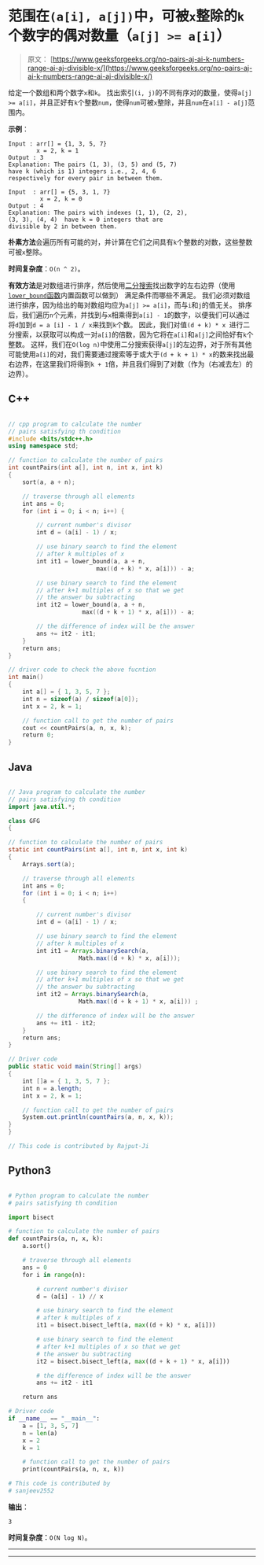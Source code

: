 # 范围在`(a[i], a[j])`中，可被`x`整除的`k`个数字的偶对数量（`a[j] >= a[i]`）

> 原文： [https://www.geeksforgeeks.org/no-pairs-aj-ai-k-numbers-range-ai-aj-divisible-x/](https://www.geeksforgeeks.org/no-pairs-aj-ai-k-numbers-range-ai-aj-divisible-x/)

给定一个数组和两个数字`x`和`k`。 找出索引`(i, j)`的不同有序对的数量，使得`a[j] >= a[i]`，并且正好有`k`个整数`num`，使得`num`可被`x`整除，并且`num`在`a[i] - a[j]`范围内。

**示例**：

```
Input : arr[] = {1, 3, 5, 7}
        x = 2, k = 1
Output : 3 
Explanation: The pairs (1, 3), (3, 5) and (5, 7) 
have k (which is 1) integers i.e., 2, 4, 6 
respectively for every pair in between them.

Input  : arr[] = {5, 3, 1, 7} 
         x = 2, k = 0 
Output : 4 
Explanation: The pairs with indexes (1, 1), (2, 2),
(3, 3), (4, 4)  have k = 0 integers that are 
divisible by 2 in between them.

```



**朴素方法**会遍历所有可能的对，并计算在它们之间具有`k`个整数的对数，这些整数可被`x`整除。

**时间复杂度**：`O(n ^ 2)`。

**有效方法**是对数组进行排序，然后使用[二分搜索](https://www.geeksforgeeks.org/binary-search/)找出数字的左右边界（使用[`lower_bound`函数](https://www.geeksforgeeks.org/upper_bound-and-lower_bound-for-vector-in-cpp-stl/)内置函数可以做到） 满足条件而哪些不满足。 我们必须对数组进行排序，因为给出的每对数组均应为`a[j] >= a[i]`，而与`i`和`j`的值无关。 排序后，我们遍历`n`个元素，并找到与`x`相乘得到`a[i] - 1`的数字，以便我们可以通过将`d`加到`d = a [i] - 1 / x`来找到`k`个数。 因此，我们对值`(d + k) * x `进行二分搜索，以获取可以构成一对`a[i]`的倍数，因为它将在`a[i]`和`a[j]`之间恰好有`k`个整数。 这样，我们在`O(log n)`中使用二分搜索获得`a[j]`的左边界，对于所有其他可能使用`a[i]`的对，我们需要通过搜索等于或大于`(d + k + 1) * x`的数来找出最右边界，在这里我们将得到`k + 1`倍，并且我们得到了对数（作为（右减去左）的边界）。

## C++ 

```cpp

// cpp program to calculate the number 
// pairs satisfying th condition 
#include <bits/stdc++.h> 
using namespace std; 

// function to calculate the number of pairs 
int countPairs(int a[], int n, int x, int k) 
{ 
    sort(a, a + n);     

    // traverse through all elements 
    int ans = 0; 
    for (int i = 0; i < n; i++) { 

        // current number's divisor 
        int d = (a[i] - 1) / x; 

        // use binary search to find the element  
        // after k multiples of x 
        int it1 = lower_bound(a, a + n,  
                         max((d + k) * x, a[i])) - a; 

        // use binary search to find the element 
        // after k+1 multiples of x so that we get  
        // the answer bu subtracting 
        int it2 = lower_bound(a, a + n, 
                     max((d + k + 1) * x, a[i])) - a; 

        // the difference of index will be the answer 
        ans += it2 - it1; 
    } 
    return ans; 
} 

// driver code to check the above fucntion 
int main() 
{ 
    int a[] = { 1, 3, 5, 7 }; 
    int n = sizeof(a) / sizeof(a[0]); 
    int x = 2, k = 1; 

    // function call to get the number of pairs 
    cout << countPairs(a, n, x, k); 
    return 0; 
} 

```

## Java

```java

// Java program to calculate the number 
// pairs satisfying th condition 
import java.util.*;  

class GFG 
{ 

// function to calculate the number of pairs 
static int countPairs(int a[], int n, int x, int k) 
{ 
    Arrays.sort(a);  

    // traverse through all elements 
    int ans = 0; 
    for (int i = 0; i < n; i++)  
    { 

        // current number's divisor 
        int d = (a[i] - 1) / x; 

        // use binary search to find the element  
        // after k multiples of x 
        int it1 = Arrays.binarySearch(a,  
                    Math.max((d + k) * x, a[i])); 

        // use binary search to find the element 
        // after k+1 multiples of x so that we get  
        // the answer bu subtracting 
        int it2 = Arrays.binarySearch(a, 
                    Math.max((d + k + 1) * x, a[i])) ; 

        // the difference of index will be the answer 
        ans += it1 - it2; 
    } 
    return ans; 
} 

// Driver code  
public static void main(String[] args) 
{ 
    int []a = { 1, 3, 5, 7 }; 
    int n = a.length; 
    int x = 2, k = 1; 

    // function call to get the number of pairs 
    System.out.println(countPairs(a, n, x, k)); 
} 
} 

// This code is contributed by Rajput-Ji 

```

## Python3

```py

# Python program to calculate the number 
# pairs satisfying th condition 

import bisect 

# function to calculate the number of pairs 
def countPairs(a, n, x, k): 
    a.sort() 

    # traverse through all elements 
    ans = 0
    for i in range(n): 

        # current number's divisor 
        d = (a[i] - 1) // x 

        # use binary search to find the element 
        # after k multiples of x 
        it1 = bisect.bisect_left(a, max((d + k) * x, a[i])) 

        # use binary search to find the element 
        # after k+1 multiples of x so that we get 
        # the answer bu subtracting 
        it2 = bisect.bisect_left(a, max((d + k + 1) * x, a[i])) 

        # the difference of index will be the answer 
        ans += it2 - it1 

    return ans 

# Driver code 
if __name__ == "__main__": 
    a = [1, 3, 5, 7] 
    n = len(a) 
    x = 2
    k = 1

    # function call to get the number of pairs 
    print(countPairs(a, n, x, k)) 

# This code is contributed by 
# sanjeev2552 

```

**输出**：

```
3

```

**时间复杂度**：`O(N log N)`。



* * *

* * *



